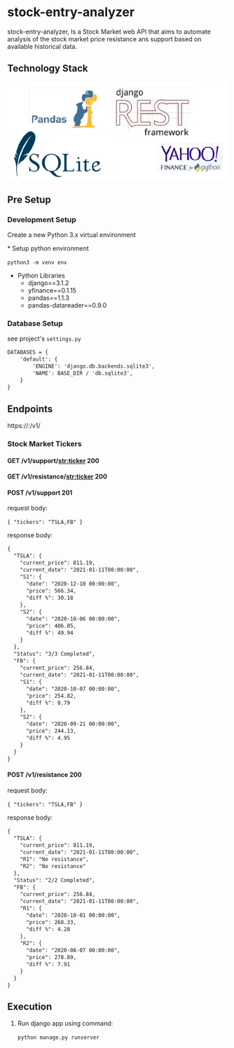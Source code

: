 # stock-entry-analyzer
stock-entry-analyzer, Is a Stock Market web API that aims to automate analysis of the stock market price resistance ans support based on available historical data. 

## Technology Stack
![Alt text](docs/stack.jpg)

## Pre Setup
### Development Setup
<p>Create a new Python 3.x virtual environment</p>
* Setup python environment

`python3 -m venv env`

* Python Libraries
    * django==3.1.2
    * yfinance==0.1.15
    * pandas==1.1.3
    * pandas-datareader==0.9.0

    
### Database Setup
see project's `settings.py`
```
DATABASES = {
    'default': {
        'ENGINE': 'django.db.backends.sqlite3',
        'NAME': BASE_DIR / 'db.sqlite3',
    }
}
```


## Endpoints
https://<host>:<port>/v1/<API Endpoints>

### Stock Market Tickers

#### GET /v1/support/<str:ticker> 200

#### GET /v1/resistance/<str:ticker> 200

#### POST /v1/support 201

request body:
  
  `{
	"tickers": "TSLA,FB"
  }`
  
response body:
  
```
{
  "TSLA": {
    "current_price": 811.19,
    "current_date": "2021-01-11T00:00:00",
    "S1": {
      "date": "2020-12-10 00:00:00",
      "price": 566.34,
      "diff %": 30.18
    },
    "S2": {
      "date": "2020-10-06 00:00:00",
      "price": 406.05,
      "diff %": 49.94
    }
  },
  "Status": "3/3 Completed",
  "FB": {
    "current_price": 256.84,
    "current_date": "2021-01-11T00:00:00",
    "S1": {
      "date": "2020-10-07 00:00:00",
      "price": 254.82,
      "diff %": 0.79
    },
    "S2": {
      "date": "2020-09-21 00:00:00",
      "price": 244.13,
      "diff %": 4.95
    }
  }
}
```

#### POST /v1/resistance 200

request body:
  
  `{
	"tickers": "TSLA,FB"
  }`
  
response body:
  
```
{
  "TSLA": {
    "current_price": 811.19,
    "current_date": "2021-01-11T00:00:00",
    "R1": "No resistance",
    "R2": "No resistance"
  },
  "Status": "2/2 Completed",
  "FB": {
    "current_price": 256.84,
    "current_date": "2021-01-11T00:00:00",
    "R1": {
      "date": "2020-10-01 00:00:00",
      "price": 268.33,
      "diff %": 4.28
    },
    "R2": {
      "date": "2020-08-07 00:00:00",
      "price": 278.89,
      "diff %": 7.91
    }
  }
}
```

## Execution
1. Run django app using command:

    `python manage.py runserver`


